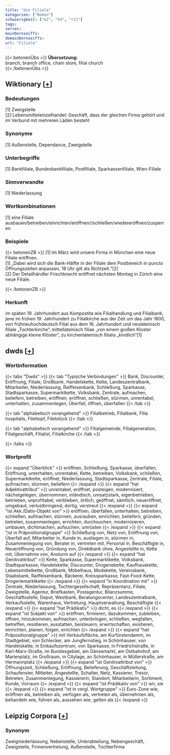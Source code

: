 ```yaml
---
title: "die Filiale"
kategorien: ["Nomen"]
schwierigkeit: ["k2", "h4", "r11"]
tags:
series:
mainDornseiffs:
domainDornseiffs:
url: "Filiale"
---
```


{{< betonenÜbs >}}
**Übersetzung:**  
branch, branch office, chain store, filial church  
{{< /betonenÜbs >}}

## Wiktionary [[+](https://de.wiktionary.org/wiki/Filiale)]

### Bedeutungen
[1] Zweigstelle  
[2] Lebensmitteleinzelhandel: Geschäft, dass der gleichen Firma gehört und im Verbund mit mehreren Läden besteht  

### Synonyme
[1] Außenstelle, Dependance, Zweigstelle  

### Unterbegriffe
[1] Bankfiliale, Bundesbankfiliale, Postfiliale, Sparkassenfiliale, Wien-Filiale  

### Sinnverwandte
[1] Niederlassung  

### Wortkombinationen
[1] eine Filiale ausbauen/betreiben/einrichten/eröffnen//schließen/wiedereröffnen/zusperren  

### Beispiele
{{< betonenZB >}}
[1] Im März wird unsere Firma in München eine neue Filiale eröffnen.  
[1] „Dabei wird sich die Bank-Hälfte in der Filiale dem Postbereich in puncto Öffnungszeiten anpassen, 18 Uhr gilt als Richtzeit.“[2]  
[2] Der Detailhändler Frischknecht eröffnet nächsten Montag in Zürich eine neue Filiale.  

{{< /betonenZB >}}
### Herkunft
im späten 19. Jahrhundert aus Kompostita wie Filialhandlung und Filialbank, jene im frühen 19. Jahrhundert zu Filialkirche aus der Zeit um das Jahr 1600, von frühneuhochdeutsch Filial aus dem 16. Jahrhundert und neulateinisch filiale „Tochterkirche“, mittellateinisch filiae „von einem großen Kloster abhängige kleine Klöster“, zu kirchenlateinisch filialis „kindlich“[1]  



## dwds [[+](https://www.dwds.de/wb/Filiale)]

### Wortinformation
{{< tabs "Dwds" >}}
{{< tab "Typische Verbindungen" >}}
Bank, Discounter, Eröffnung, Filiale, Großbank, Handelskette, Kette, Landeszentralbank, Mitarbeiter, Niederlassung, Raiffeisenbank, Schließung, Sparkasse, Stadtsparkasse, Supermarktkette, Volksbank, Zentrale, aufmachen, beliefern, betreiben, eröffnen, eröffnet, schließen, stürmen, unrentabel, unterhalten, zusammenlegen, Überfall, öffnen, überfallen
{{< /tab >}}

{{< tab "alphabetisch vorangehend" >}}
Filialbetrieb, Filialbank, Filia hospitalis, Filettopf, Filetstück
{{< /tab >}}

{{< tab "alphabetisch vorangehend" >}}
Filialgemeinde, Filialgeneration, Filialgeschäft, Filialist, Filialkirche
{{< /tab >}}

{{< /tabs >}}

### Wortprofil
{{< expand "Überblick" >}} eröffnen, Schließung, Sparkasse, überfallen, Eröffnung, unterhalten, unrentabel, Kette, betreiben, Volksbank, schließen, Supermarktkette, eröffnet, Niederlassung, Stadtsparkasse, Zentrale, Filiale, aufmachen, stürmen, beliefern {{< /expand >}}
{{< expand "hat Adjektivattribut" >}} unrentabel, eröffnet, posteigen, modernisiert, nächstgelegen, übernommen, inländisch, umsatzstark, eigenbetrieben, betrieben, unprofitabel, verblieben, örtlich, geöffnet, sämtlich, neueröffnet, umgebaut, verlustbringend, dortig, verstreut {{< /expand >}}
{{< expand "ist Akk./Dativ-Objekt von" >}} eröffnen, überfallen, unterhalten, betreiben, schließen, aufmachen, stürmen, ausrauben, einrichten, beliefern, gründen, betreten, zusammenlegen, errichten, durchsuchen, modernisieren, umbauen, dichtmachen, aufsuchen, umrüsten {{< /expand >}}
{{< expand "ist in Präpositionalgruppe" >}} Schließung von, Netz von, Eröffnung von, Überfall auf, Mitarbeiter in, Kunde in, ausliegen in, stürmen in, Zusammenlegung von, Berater in, vertreten mit, Personal in, Beschäftigte in, Neueröffnung von, Gründung von, Direktbank ohne, Angestellte in, Kette mit, Übernahme von, Ansturm auf {{< /expand >}}
{{< expand "hat Genitivattribut" >}} Kette, Sparkasse, Supermarktkette, Volksbank, Stadtsparkasse, Handelskette, Discounter, Drogeriekette, Kaufhauskette, Lebensmittelkette, Großbank, Möbelhaus, Modekette, Vereinsbank, Staatsbank, Raiffeisenbank, Bäckerei, Kreissparkasse, Fast-Food-Kette, Drogeriemarktkette {{< /expand >}}
{{< expand "in Koordination mit" >}} Zentrale, Niederlassung, Tochtergesellschaft, Repräsentanz, Filiale, Zweigstelle, Agentur, Briefkasten, Postagentur, Bilanzsumme, Geschäftsstelle, Depot, Westbank, Beratungscenter, Landeszentralbank, Verkaufsstelle, Warenhaus, Vertretung, Hauptverwaltung, Beschäftigte {{< /expand >}}
{{< expand "hat Prädikativ" >}} dicht, es {{< /expand >}}
{{< expand "ist Subjekt von" >}} eröffnen, firmieren, dazukommen, zubleiben, öffnen, hinzukommen, aufmachen, unterbringen, schließen, wegfallen, betreffen, residieren, ausstatten, beisteuern, erwirtschaften, existieren, einrichten, planen, folgen, errichten {{< /expand >}}
{{< expand "hat Präpositionalgruppe" >}} mit Verkaufsfläche, am Kurfürstendamm, im Stadtgebiet, von Schlecker, am Jungfernstieg, in Schönhauser, von Handelskette, in Einkaufszentrum, von Sparkasse, in Friedrichstraße, in Karl-Marx-Straße, im Bundesgebiet, am Gänsemarkt, am Ostbahnhof, am Marienplatz, im Großraum, in Citylage, an Schönhauser, in Müllerstraße, am Hermannplatz {{< /expand >}}
{{< expand "ist Genitivattribut von" >}} Öffnungszeit, Schließung, Eröffnung, Belieferung, Geschäftsleitung, Schaufenster, Mitleiter, Angestellte, Schalter, Netz, Kassierer, Tresor, Betreten, Zusammenlegung, Kassiererin, Standort, Mitarbeiterin, Sortiment, Kunde, Vorraum {{< /expand >}}
{{< expand "ist Prädikativ von" >}} wir, sie {{< /expand >}}
{{< expand "ist in vergl. Wortgruppe" >}} Euro-Zone wie, eröffnen als, betreiben als, verfügen als, vertreten als, übernehmen als, behandeln wie, führen als, aussehen wie, gelten als {{< /expand >}}

## Leipzig Corpora [[+](https://corpora.uni-leipzig.de/en/res?word=Filiale&corpusId=deu_newscrawl-public_2018)]


### Synonym
Zweigniederlassung, Nebenstelle, Unterabteilung, Nebengeschäft, Zweigstelle, Firmenvertretung, Außenstelle, Tochterfirma

